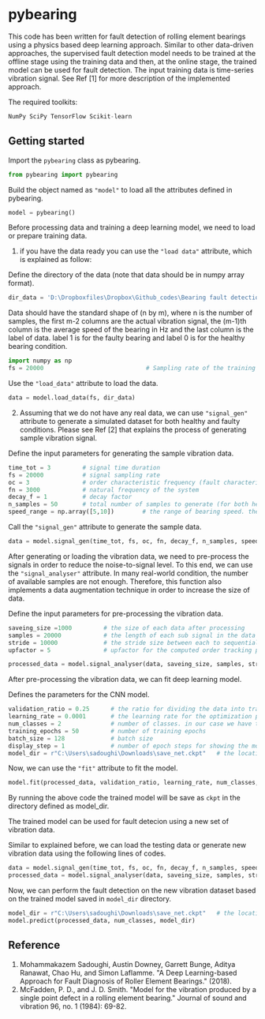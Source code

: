 # pybearing
This code has been written for fault detection of rolling element bearings using a physics based deep learning approach.
Similar to other data-driven approaches, the supervised fault detection model needs to be trained at the offline stage using the training data and then, at the online stage, the trained model can be used for fault detection. The input training data is time-series vibration signal. See Ref [1] for more description of the implemented approach.

The required toolkits:
```python
NumPy SciPy TensorFlow Scikit-learn
```

## Getting started

Import the ```pybearing``` class as pybearing.
```python
from pybearing import pybearing 
```
Build the object named as ```"model"``` to load all the attributes defined in pybearing.
```python
model = pybearing()
```
Before processing data and training a deep learning model, we need to load or prepare training data. 

1. if you have the data ready you can use the ```"load data"``` attribute, which is explained as follow: 

Define the directory of the data (note that data should be in numpy array format).

```python
dir_data = 'D:\Dropboxfiles\Dropbox\Github_codes\Bearing fault detection\data.npy'
```
Data should have the standard shape of (n by m), where n is the number of samples, the first m-2 columns are the 
actual vibration signal, the (m-1)th column is the average speed of the bearing in Hz and the last column is the label of data. label 1 is for the faulty bearing and label 0 is for the healthy bearing condition.

```python
import numpy as np
fs = 20000                             # Sampling rate of the training data (Hz)
```
Use the ```"load_data"``` attribute to load the data. 

```python
data = model.load_data(fs, dir_data)
```
 
2. Assuming that we do not have any real data, we can use ```"signal_gen"``` attribute to generate a simulated dataset for both healthy and faulty conditions. Please see Ref [2] that explains the process of generating sample vibration signal.

Define the input parameters for generating the sample vibration data.

```python
time_tot = 3         # signal time duration 
fs = 20000           # signal sampling rate                   
oc = 3               # order characteristic frequency (fault characteristic frequency/bearing frequency)
fn = 3000            # natural frequency of the system 
decay_f = 1          # decay factor        
n_samples = 50       # total number of samples to generate (for both healthy and faulty classes)
speed_range = np.array([5,10])        # the range of bearing speed. the bearing speeds will e generated randomly in this range
```

Call the ```"signal_gen"``` attribute to generate the sample data.

```python
data = model.signal_gen(time_tot, fs, oc, fn, decay_f, n_samples, speed_range)
```

After generating or loading the vibration data, we need to pre-process the signals in order to reduce the noise-to-signal level. To this end, we can use the ```"signal_analyser"``` attribute. In many real-world condition, the number of available samples are not enough. Therefore, this function also implements a data augmentation technique in order to increase the size of data.   

Define the input parameters for pre-processing the vibration data.

```python
saveing_size =1000         # the size of each data after processing
samples = 20000            # the length of each sub signal in the data augmentation process
stride = 10000             # the stride size between each to sequential sub signals. by decreasing this size, the number of sub signals will increase. 
upfactor = 5               # upfactor for the computed order tracking process 
```

```python
processed_data = model.signal_analyser(data, saveing_size, samples, stride, upfactor)
```
After pre-processing the vibration data, we can fit deep learning model. 

Defines the parameters for the CNN model.

```python
validation_ratio = 0.25      # the ratio for dividing the data into training and validation
learning_rate = 0.0001       # the learning rate for the optimization process
num_classes = 2              # number of classes. in our case we have two classes (healthy and faulty)
training_epochs = 50         # number of training epochs
batch_size = 128             # batch size
display_step = 1             # number of epoch steps for showing the model results
model_dir = r"C:\Users\sadoughi\Downloads\save_net.ckpt"   # the location for saving the model
```
Now, we can use the ```"fit"``` attribute to fit the model.

```python
model.fit(processed_data, validation_ratio, learning_rate, num_classes, training_epochs, batch_size, display_step, model_dir)
```
By running the above code the trained model will be save as ```ckpt``` in the directory defined as model_dir. 


The trained model can be used for fault detecion using a new set of vibration data. 

Similar to explained before, we can  load the testing data or generate new vibration data using the following lines of codes.

```python
data = model.signal_gen(time_tot, fs, oc, fn, decay_f, n_samples, speed_range)
processed_data = model.signal_analyser(data, saveing_size, samples, stride, upfactor)
```
Now, we can perform the fault detection on the new vibration dataset based on the trained model saved in ```model_dir``` directory. 

```python
model_dir = r"C:\Users\sadoughi\Downloads\save_net.ckpt"   # the location for saving the model
model.predict(processed_data, num_classes, model_dir)
```
## Reference
1. Mohammakazem Sadoughi, Austin Downey, Garrett Bunge, Aditya Ranawat, Chao Hu, and Simon Laflamme.
"A Deep Learning-based Approach for Fault Diagnosis of Roller Element Bearings." (2018). 
2. McFadden, P. D., and J. D. Smith. "Model for the vibration produced by a single point defect in a rolling element bearing." 
Journal of sound and vibration 96, no. 1 (1984): 69-82.
